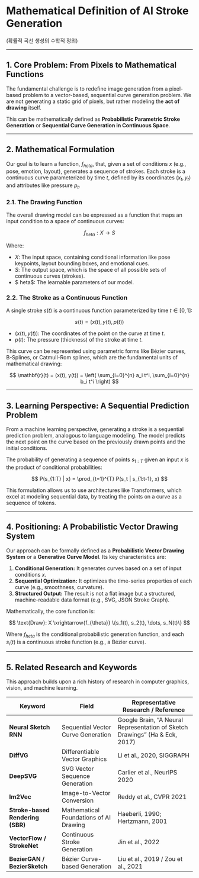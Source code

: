 # Mathematical Definition of AI Stroke Generation
(확률적 곡선 생성의 수학적 정의)

---

## 1. Core Problem: From Pixels to Mathematical Functions

The fundamental challenge is to redefine image generation from a pixel-based problem to a vector-based, sequential curve generation problem. We are not generating a static grid of pixels, but rather modeling the **act of drawing** itself.

This can be mathematically defined as **Probabilistic Parametric Stroke Generation** or **Sequential Curve Generation in Continuous Space**.

---

## 2. Mathematical Formulation

Our goal is to learn a function, $f_{	heta}$, that, given a set of conditions $x$ (e.g., pose, emotion, layout), generates a sequence of strokes. Each stroke is a continuous curve parameterized by time $t$, defined by its coordinates $(x_t, y_t)$ and attributes like pressure $p_t$.

### 2.1. The Drawing Function

The overall drawing model can be expressed as a function that maps an input condition to a space of continuous curves:

$$ f_{	heta} : X \rightarrow S $$

Where:
- $X$: The input space, containing conditional information like pose keypoints, layout bounding boxes, and emotional cues.
- $S$: The output space, which is the space of all possible sets of continuous curves (strokes).
- $	heta$: The learnable parameters of our model.

### 2.2. The Stroke as a Continuous Function

A single stroke $s(t)$ is a continuous function parameterized by time $t \in [0, 1]$:

$$ s(t) = (x(t), y(t), p(t)) $$

- $(x(t), y(t))$: The coordinates of the point on the curve at time $t$.
- $p(t)$: The pressure (thickness) of the stroke at time $t$.

This curve can be represented using parametric forms like Bézier curves, B-Splines, or Catmull-Rom splines, which are the fundamental units of mathematical drawing:

$$ \mathbf{r}(t) = (x(t), y(t)) = \left( \sum_{i=0}^{n} a_i t^i, \sum_{i=0}^{n} b_i t^i \right) $$

---

## 3. Learning Perspective: A Sequential Prediction Problem

From a machine learning perspective, generating a stroke is a sequential prediction problem, analogous to language modeling. The model predicts the next point on the curve based on the previously drawn points and the initial conditions.

The probability of generating a sequence of points $s_{1:T}$ given an input $x$ is the product of conditional probabilities:

$$ P(s_{1:T} | x) = \prod_{t=1}^{T} P(s_t | s_{1:t-1}, x) $$

This formulation allows us to use architectures like Transformers, which excel at modeling sequential data, by treating the points on a curve as a sequence of tokens.

---

## 4. Positioning: A Probabilistic Vector Drawing System

Our approach can be formally defined as a **Probabilistic Vector Drawing System** or a **Generative Curve Model**. Its key characteristics are:

1.  **Conditional Generation:** It generates curves based on a set of input conditions $x$.
2.  **Sequential Optimization:** It optimizes the time-series properties of each curve (e.g., smoothness, curvature).
3.  **Structured Output:** The result is not a flat image but a structured, machine-readable data format (e.g., SVG, JSON Stroke Graph).

Mathematically, the core function is:

$$ \text{Draw}: X \xrightarrow{f_{\theta}} \{s_1(t), s_2(t), \dots, s_N(t)\} $$

Where $f_{	heta}$ is the conditional probabilistic generation function, and each $s_i(t)$ is a continuous stroke function (e.g., a Bézier curve).

---

## 5. Related Research and Keywords

This approach builds upon a rich history of research in computer graphics, vision, and machine learning.

| Keyword | Field | Representative Research / Reference |
|---|---|---|
| **Neural Sketch RNN** | Sequential Vector Curve Generation | Google Brain, “A Neural Representation of Sketch Drawings” (Ha & Eck, 2017) |
| **DiffVG** | Differentiable Vector Graphics | Li et al., 2020, SIGGRAPH |
| **DeepSVG** | SVG Vector Sequence Generation | Carlier et al., NeurIPS 2020 |
| **Im2Vec** | Image-to-Vector Conversion | Reddy et al., CVPR 2021 |
| **Stroke-based Rendering (SBR)** | Mathematical Foundations of AI Drawing | Haeberli, 1990; Hertzmann, 2001 |
| **VectorFlow / StrokeNet** | Continuous Stroke Generation | Jin et al., 2022 |
| **BezierGAN / BezierSketch** | Bézier Curve-based Generation | Liu et al., 2019 / Zou et al., 2021 |
